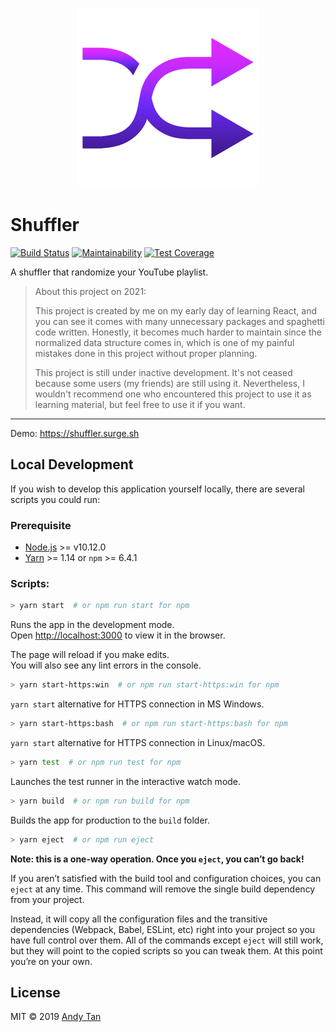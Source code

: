 <p align="center">
<img src="./src/assets/shuffler-logo.svg" alt="shuffler-logo" />
</p>

# Shuffler
[![Build Status](https://travis-ci.com/andytan0727/shuffler.svg?branch=master)](https://travis-ci.com/andytan0727/shuffler)
[![Maintainability](https://api.codeclimate.com/v1/badges/15ee7e777754799fc83d/maintainability)](https://codeclimate.com/github/andytan0727/shuffler/maintainability)
[![Test Coverage](https://api.codeclimate.com/v1/badges/15ee7e777754799fc83d/test_coverage)](https://codeclimate.com/github/andytan0727/shuffler/test_coverage)

A shuffler that randomize your YouTube playlist.

> About this project on 2021:
> 
> This project is created by me on my early day of learning React, and you can see it comes with many unnecessary packages and spaghetti code written. Honestly, it becomes much harder to maintain since the normalized data structure comes in, which is one of my painful mistakes done in this project without proper planning.
>
> This project is still under inactive development. It's not ceased because some users (my friends) are still using it. Nevertheless, I wouldn't recommend one who encountered this project to use it as learning material, but feel free to use it if you want.

--------------------------------

Demo: <https://shuffler.surge.sh>

## Local Development

If you wish to develop this application yourself locally, there are several scripts you could run:

### Prerequisite

- [Node.js](https://nodejs.org/en/) >= v10.12.0
- [Yarn](https://yarnpkg.com/en/) >= 1.14 or `npm` >= 6.4.1

### Scripts:

```sh
> yarn start  # or npm run start for npm
```

Runs the app in the development mode.<br>
Open [http://localhost:3000](http://localhost:3000) to view it in the browser.

The page will reload if you make edits.<br>
You will also see any lint errors in the console.

```sh
> yarn start-https:win  # or npm run start-https:win for npm
```

`yarn start` alternative for HTTPS connection in MS Windows.

```sh
> yarn start-https:bash  # or npm run start-https:bash for npm
```

`yarn start` alternative for HTTPS connection in Linux/macOS.

```sh
> yarn test  # or npm run test for npm
```

Launches the test runner in the interactive watch mode.<br>

```sh
> yarn build  # or npm run build for npm
```

Builds the app for production to the `build` folder.<br>

```sh
> yarn eject  # or npm run eject
```

**Note: this is a one-way operation. Once you `eject`, you can’t go back!**

If you aren’t satisfied with the build tool and configuration choices, you can `eject` at any time. This command will remove the single build dependency from your project.

Instead, it will copy all the configuration files and the transitive dependencies (Webpack, Babel, ESLint, etc) right into your project so you have full control over them. All of the commands except `eject` will still work, but they will point to the copied scripts so you can tweak them. At this point you’re on your own.

## License

MIT © 2019 [Andy Tan](https://github.com/andytan0727)